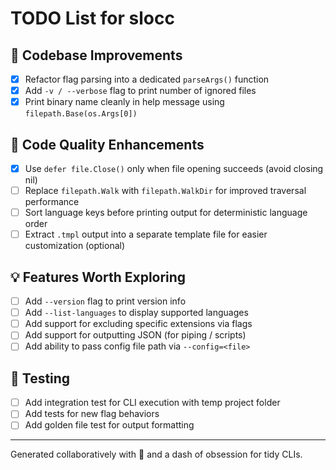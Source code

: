 # TODO List for slocc

## 🎯 Codebase Improvements

- [x] Refactor flag parsing into a dedicated `parseArgs()` function
- [x] Add `-v / --verbose` flag to print number of ignored files
- [x] Print binary name cleanly in help message using `filepath.Base(os.Args[0])`

## 🧹 Code Quality Enhancements

- [x] Use `defer file.Close()` only when file opening succeeds (avoid closing nil)
- [ ] Replace `filepath.Walk` with `filepath.WalkDir` for improved traversal performance
- [ ] Sort language keys before printing output for deterministic language order
- [ ] Extract `.tmpl` output into a separate template file for easier customization (optional)

## 💡 Features Worth Exploring

- [ ] Add `--version` flag to print version info
- [ ] Add `--list-languages` to display supported languages
- [ ] Add support for excluding specific extensions via flags
- [ ] Add support for outputting JSON (for piping / scripts)
- [ ] Add ability to pass config file path via `--config=<file>`

## 🧪 Testing

- [ ] Add integration test for CLI execution with temp project folder
- [ ] Add tests for new flag behaviors
- [ ] Add golden file test for output formatting

---

Generated collaboratively with 🍵 and a dash of obsession for tidy CLIs.

